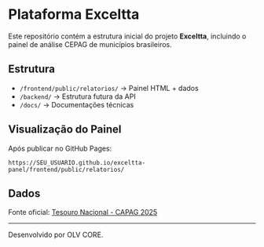 # Plataforma Exceltta

Este repositório contém a estrutura inicial do projeto **Exceltta**, incluindo o painel de análise CEPAG de municípios brasileiros.

## Estrutura

- `/frontend/public/relatorios/` → Painel HTML + dados
- `/backend/` → Estrutura futura da API
- `/docs/` → Documentações técnicas

## Visualização do Painel

Após publicar no GitHub Pages:

```
https://SEU_USUARIO.github.io/exceltta-panel/frontend/public/relatorios/
```

## Dados

Fonte oficial: [Tesouro Nacional - CAPAG 2025](https://www.tesourotransparente.gov.br/)

---
Desenvolvido por OLV CORE.
